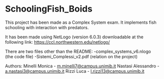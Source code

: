 # SchoolingFish_Boids

This project has been made as a Complex System exam. 
It implements fish schooling with interaction with predators.

It has been made using NetLogo (version 6.0.3) downloadable at the following link: https://ccl.northwestern.edu/netlogo/

There are two files other than the README: 
-complex_systems_v6.nlogo (the code file)
-Sistemi_Complessi_v2.pdf (relation on the project)

Authors:
Minelli Monica - m.minelli7@campus.unimib.it
Nastasi Alessandro - a.nastasi3@campus.unimib.it
Rizzi Luca - l.rizzi13@campus.unimib.it
